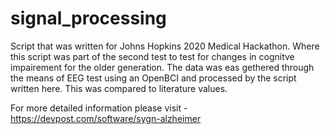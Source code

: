 # signal_processing


Script that was written for Johns Hopkins 2020 Medical Hackathon. Where this script was part of the second test to test for changes in cognitve impairement for the
older generation. The data was eas gethered through the means of EEG test using an OpenBCI and processed by the script written here.
This was compared to literature values.

For more detailed information please visit - https://devpost.com/software/sygn-alzheimer

